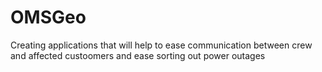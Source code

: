 # OMSGeo
Creating applications that will help to ease communication between crew and affected custoomers and ease sorting out power outages
